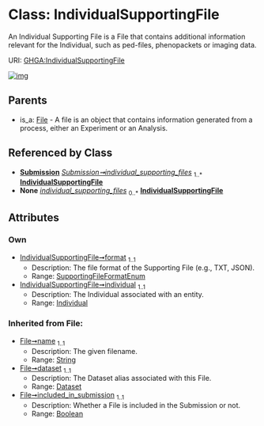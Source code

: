 
# Class: IndividualSupportingFile


An Individual Supporting File is a File that contains additional information relevant for the Individual, such as ped-files, phenopackets or imaging data.

URI: [GHGA:IndividualSupportingFile](https://w3id.org/GHGA/IndividualSupportingFile)


[![img](https://yuml.me/diagram/nofunky;dir:TB/class/[Submission],[Individual]<individual%201..1-%20[IndividualSupportingFile&#124;format:SupportingFileFormatEnum;name(i):string;included_in_submission(i):boolean;alias(i):string],[Submission]++-%20individual_supporting_files%201..*>[IndividualSupportingFile],[Submission]-%20individual_supporting_files(i)%200..*>[IndividualSupportingFile],[File]^-[IndividualSupportingFile],[Individual],[File],[Dataset])](https://yuml.me/diagram/nofunky;dir:TB/class/[Submission],[Individual]<individual%201..1-%20[IndividualSupportingFile&#124;format:SupportingFileFormatEnum;name(i):string;included_in_submission(i):boolean;alias(i):string],[Submission]++-%20individual_supporting_files%201..*>[IndividualSupportingFile],[Submission]-%20individual_supporting_files(i)%200..*>[IndividualSupportingFile],[File]^-[IndividualSupportingFile],[Individual],[File],[Dataset])

## Parents

 *  is_a: [File](File.md) - A file is an object that contains information generated from a process, either an Experiment or an Analysis.

## Referenced by Class

 *  **[Submission](Submission.md)** *[Submission➞individual_supporting_files](Submission_individual_supporting_files.md)*  <sub>1..\*</sub>  **[IndividualSupportingFile](IndividualSupportingFile.md)**
 *  **None** *[individual_supporting_files](individual_supporting_files.md)*  <sub>0..\*</sub>  **[IndividualSupportingFile](IndividualSupportingFile.md)**

## Attributes


### Own

 * [IndividualSupportingFile➞format](IndividualSupportingFile_format.md)  <sub>1..1</sub>
     * Description: The file format of the Supporting File (e.g., TXT, JSON).
     * Range: [SupportingFileFormatEnum](SupportingFileFormatEnum.md)
 * [IndividualSupportingFile➞individual](IndividualSupportingFile_individual.md)  <sub>1..1</sub>
     * Description: The Individual associated with an entity.
     * Range: [Individual](Individual.md)

### Inherited from File:

 * [File➞name](File_name.md)  <sub>1..1</sub>
     * Description: The given filename.
     * Range: [String](types/String.md)
 * [File➞dataset](File_dataset.md)  <sub>1..1</sub>
     * Description: The Dataset alias associated with this File.
     * Range: [Dataset](Dataset.md)
 * [File➞included_in_submission](File_included_in_submission.md)  <sub>1..1</sub>
     * Description: Whether a File is included in the Submission or not.
     * Range: [Boolean](types/Boolean.md)
